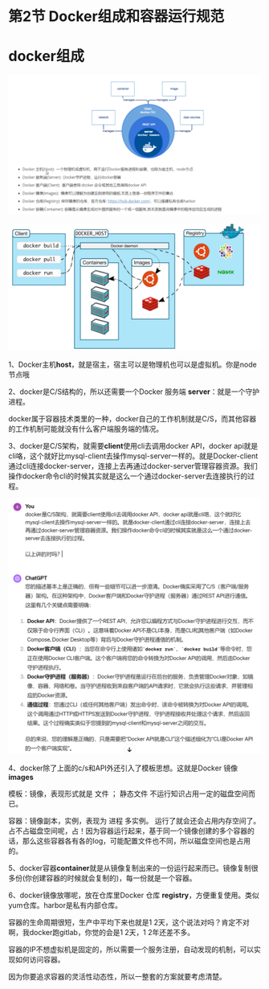 # 第2节 Docker组成和容器运行规范







# docker组成

![image-20240325164438387](1-容器和虚拟机特性比较.assets/image-20240325164438387.png)



![image-20240325165819129](1-容器和虚拟机特性比较.assets/image-20240325165819129.png)



1、Docker主机**host**，就是宿主，宿主可以是物理机也可以是虚拟机。你是node节点哦

2、docker是C/S结构的，所以还需要一个Docker 服务端 **server**：就是一个守护进程。

docker属于容器技术类里的一种，docker自己的工作机制就是C/S，而其他容器的工作机制可能就没有什么客户端服务端的情况。

3、docker是C/S架构，就需要**client**使用cli去调用docker API，docker api就是cli咯，这个就好比mysql-client去操作mysql-server一样的。就是Docker-client通过cli连接docker-server，连接上去再通过docker-server管理容器资源。我们操作docker命令cli的时候其实就是这么一个通过docker-server去连接执行的过程。

<img src="1-容器和虚拟机特性比较.assets/image-20240325165429834.png" alt="image-20240325165429834" style="zoom:50%;" />



4、docker除了上面的c/s和API外还引入了模板思想。这就是Docker 镜像 **images**

模板：镜像，表现形式就是 文件 ；       静态文件 	  不运行知识占用一定的磁盘空间而已。

容器：镜像副本，实例，表现为 进程 多实例。    	  运行了就会还会占用内存空间了。占不占磁盘空间呢，占！因为容器运行起来，基于同一个镜像创建的多个容器的话，那么这些容器各有各的log，可能配置文件也不同，所以磁盘空间也是占用的。



5、docker容器**container**就是从镜像复制出来的一份运行起来而已。镜像复制很多份(你创建容器的时候就会复制的)，每一份就是一个容器。



6、docker镜像放哪呢，放在仓库里Docker 仓库 **registry**，方便重复使用。类似yum仓库。harbor是私有内部仓库。



容器的生命周期很短，生产中平均下来也就是1 2天，这个说法对吗？肯定不对啊，我docker跑gitlab，你觉的会是1 2天，1 2年还差不多。



容器的IP不想虚拟机是固定的，所以需要一个服务注册，自动发现的机制，可以实现如何访问容器。

因为你要追求容器的灵活性动态性，所以一整套的方案就要考虑清楚。











